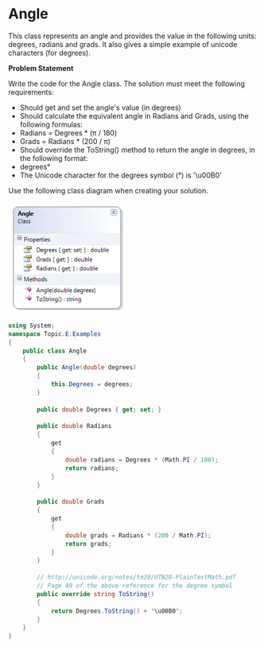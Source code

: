 ---
---
# Angle

This class represents an angle and provides the value in the following units: degrees, radians and grads. It also gives a simple example of unicode characters (for degrees).

**Problem Statement**

Write the code for the Angle class. The solution must meet the following requirements:

* Should get and set the angle's value (in degrees)
* Should calculate the equivalent angle in Radians and Grads, using the following formulas:
* Radians = Degrees * (π / 180)
* Grads = Radians * (200 / π)
* Should override the ToString() method to return the angle in degrees, in the following format:
* degrees°
* The Unicode character for the degrees symbol (°) is '\u00B0'

Use the following class diagram when creating your solution.

![Angle Class Diagram](E-Angle.png)

```csharp
using System;
namespace Topic.E.Examples
{
    public class Angle
    {
        public Angle(double degrees)
        {
            this.Degrees = degrees;
        }

        public double Degrees { get; set; }

        public double Radians
        {
            get
            {
                double radians = Degrees * (Math.PI / 180);
                return radians;
            }
        }

        public double Grads
        {
            get
            {
                double grads = Radians * (200 / Math.PI);
                return grads;
            }
        }

        // http://unicode.org/notes/tn28/UTN28-PlainTextMath.pdf
        // Page 40 of the above reference for the degree symbol
        public override string ToString()
        {
            return Degrees.ToString() + '\u00B0';
        }
    }
}
```
